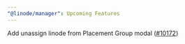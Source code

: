 ```yaml
---
"@linode/manager": Upcoming Features
---
```


Add unassign linode from Placement Group modal ([#10172](https://github.com/linode/manager/pull/10172))
